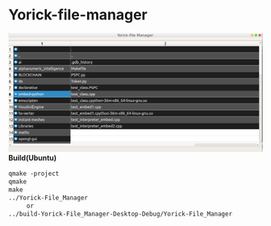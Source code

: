 # Yorick-file-manager
![alt text](./Yorick-file-manager.png)
<b>Build(Ubuntu)</b>
```shell
qmake -project
qmake
make
../Yorick-File_Manager
     or
../build-Yorick-File_Manager-Desktop-Debug/Yorick-File_Manager
```
